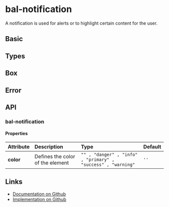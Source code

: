# bal-notification

<!-- START: human documentation top -->

A notification is used for alerts or to highlight certain content for the user.

<!-- END: human documentation top -->

## Basic

<ClientOnly><docs-demo-bal-notification-72></docs-demo-bal-notification-72></ClientOnly>


## Types

<ClientOnly><docs-demo-bal-notification-73></docs-demo-bal-notification-73></ClientOnly>


## Box

<ClientOnly><docs-demo-bal-notification-74></docs-demo-bal-notification-74></ClientOnly>


## Error

<ClientOnly><docs-demo-bal-notification-75></docs-demo-bal-notification-75></ClientOnly>



## API

### bal-notification

#### Properties

| Attribute | Description                      | Type                                                         | Default |
| :-------- | :------------------------------- | :----------------------------------------------------------- | :------ |
| **color** | Defines the color of the element | `"" , "danger" , "info" , "primary" , "success" , "warning"` | `''`    |



<!-- START: human documentation bottom -->

<!-- END: human documentation bottom -->


## Links

* [Documentation on Github](https://github.com/baloise/design-system/blob/master/docs/src/components/components/bal-notification.md)
* [Implementation on Github](https://github.com/baloise/design-system/blob/master/packages/components/src/components/bal-notification)
